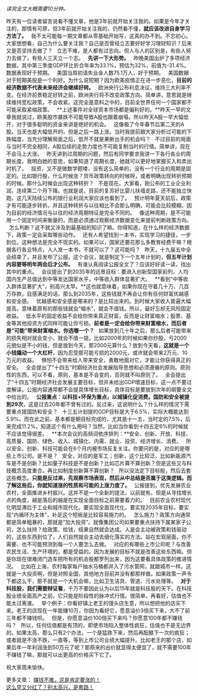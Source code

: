 *读完全文大概需要10分钟。*  
  
  
昨天有一位读者留言说看不懂文章，他是3年前就开始关注我的。如果是今年才关注的，那情有可原，但3年前就开始关注我的，仍然看不懂，**就应该改进自身学习方法了。**
 
我不太可能每一期文章都从零基础开始写，这真的办不到。不忘初心。大家想想看，自己为什么要关注我？自己是否曾经立志要好好学习理财知识？后来又是否坚持去做了？
 
立志不难，是人都有过志向。但人与人的区别是，有些人努力去做了，有些人三天立一个志。
 
**先讲一下大形势。**
 
昨晚美国出炉了多项经济数据，其中第三季度GDP环比折合年率为33.1%，预估为32%，前值为\-31.4%。数据表现好于预期。
 
美国当周初请失业金人数75.1万人，好于预期。
 
美国数据对于短期美股是一个利好。为什么说短期？因为欧美疫情正在进一步恶化，**目前的经济数据不代表未来经济会继续好转。**
 
欧洲央行公布利息决议，维持三大利率不变。在经济前景稳定好转之前，欧洲央行将不改变政策方向。简单讲，意思就是继续维持宽松政策，不会收紧。这完全是意料之中的，目前全世界任何一个国家都不可能采取紧缩政策。
 
**上述事件对全球资本市场都是偏利好的。**昨天一早的文章我就说过，欧美股市暴跌不可能导致A股也跟着崩塌，所以昨天A股一早大幅低开，对于很多聪明的资金来讲是绝好的机会。
 
这像极了今年春节后第二天的A股。当天也是大幅低开的，但是之后一路上涨。当时我提前跟大家分析过可能的下跌幅度，当充分理解局面之后，低开不就是果断出手的机会吗？
 
不过目前的局面与当时不完全相同，A股后续的走势力度也不可能复制当时的行情。简单讲，现在不会马上大涨。
 
昨天讲到过周期的问题，然后有同学要求我讲一下各行各业的周期长度。我明白她的意思，如果知道了周期长度，她就可以更好地掌握买入和卖出时机了。
 
投资，又不是做数学题喽，没有这么简单的，没有一个行业的周期是固定的。比如银行股，什么时候涨？货币政策转向的时候呀，或者明确出现转折预期的时候。那什么时候会出现这种转折？
 
不是现在。大家看，刚公布的工业企业利润，连续第二个月下降。也就是说，目前的复苏好比婴儿扶墙走路，还不能独立快跑。这几天陆续公布的银行业利润大家应该也看到了。
 
预计明年夏天前后，政策才有可能逐步转折。并且这种转折与以往相比不会那么明确，可能会比较模糊，因为目前的经济情况与以往的经济周期特征是完全不同的。
 
像这种周期，是不可能用一个固定时间来衡量的，而是必须通过观察经济数据变化来提前判断政策方向。
 
怎么判断？这不就又涉及到最基础的知识了嘛。你得知道，在什么样的经济数据下，政策一定会采取哪些动作。
 
还有人希望找到一本书，实现学习的捷径，一步到位。这种想法是完全不现实的。如果可以，国家还要花那么多教育经费干嘛？根据各行各业特点，人人发一本书，不就可以了？这可能吗？
 
昨天，十九届五中全会结束了，并且发布了公报。这个会议，就是制定下一个五年计划的，**但五年计划内容要等明年两会后才公布。**
 
有谁认真阅读公报全文了？应该好好读一读，找出其中的重点。
 
会议提出了到2035年的远景目标：要进入创新型国家前列，人均国内生产总值达到中等发达国家水平，中等收入群体显著扩大。
 
**看到“中等收入群体显著扩大”，别高兴太早。**这也就意味着，如果你现在守着几十万、几百万存款，自感满足的话，那么到2035年，这些钱就不再会让你有任何财富优越感和安全感。
 
优越感和安全感是哪来的？是比较出来的。到时候大家收入普遍大幅提高，意味着原有的那些钱就会“缩水”，就会不值钱。所以，最好忘却无风险固定收益。
 
低水平的固定收益不会给你带来真正财富，反而是让财富缩水；股票、基金等其他投资方式同样可能让你亏损。**前者是一定会给你带来财富缩水，而后者是“可能”带来财富缩水。你选哪一个？**
 
如果放到几十年之后，那么后者可能带来的损失相对就会变小，就会不值一提。比如2000年的时候如果你炒股，亏2000元貌似是不小的钱，但是放到今天，那2000元算什么？放到今天看，**这就是一个小钱撬动一个大杠杆**，因为忍受那可能亏损的2000元，或许就会带来2万元、10万元的收益。
 
惧怕不会带来给人带来安全，勇敢地面对它，才能让你获得真正的安全。
 
全会提出了“十四五”时期经济社会发展指导思想和必须遵循的原则。原则性的东西，可以不看，原则，基本是不会变的，否则就不叫原则了。
 
全会提出了“十四五”时期经济社会发展主要目标，但并未给出GDP增速目标，这一点不要过度解读。公报内容通常都不会提具体增长目标，具体目标是要放到次年的纲要全文中给出的。
 
**公报重点：以科技+环保为重点，以城镇化促消费。国防和安全被提到29次**，这是过去20年都不曾有过的。反过来，这说明什么？什么样的情况下需要重点提国防和安全？
 
十三五计划提的GDP目标是大于6.5%，实际大概能达到5.9%。而在此之前，基本都是朝目标完成的，尤其是十一五，当时定的7.5%，后来完成11.2%。知道这个有什么用吗？当然，比如当你看到十四五定6%的时候就不应该觉得很差。
 
**本次会议的高频词依序排列：**安全、创新、开放、科技、高质量、国防、绿色、收入、城镇化、内需、就业、投资、经济增长、消费。
 
所以安全、创新、科技可能会在6个月内被市场反复关注。你要问的是，对应的是哪些上市公司。是不是？
 
安全，对应的是军工；创新，这个比较泛，比如新能源汽车是不是创新？比如量子科技是不是创新？比如芯片算不算创新？但是这些又与科技概念高度重合。再比如制度创新算不算创新？
 
所以没法定下目标股，然后去套这些概念。**只能是反过来，先观察市场表现，然后从中总结是否属于这类逻辑。而了解这些后，你就知道涨的性质和可能的上涨力度了。**
 
公报提到，优先发展农业农村，全面推进乡村振兴。这并不是一个全新的提法，以前就有。但是从寻找增长点的角度，越是落后的越是在实现全面目标之前需要着力的。
 
目前农业农村现代化明显滞后于工业和城市现代化，要实现全面现代化，要实现2035年目标，要实现“内循环为主体”，补足这个短板是比较容易施力的。
 
怎么施力？政策方向通常都是简单粗暴的，那就是“加大投资”。就像集团公司如果要重点扶持下属某家子公司，怎么扶持？给政策、给钱，结果自然就会达成。人是会主动被政策和钱驱动的，这些东西到位了，人们自然就会主动去细化落实的方法。站在宏观层面，你不需要、也不可能预测到每一个人要怎么去做。
 
对应的有哪些上市公司呢？与改善农民生活、生产环境的，都是受益的。因为发展的目标不就是改善这些东西嘛。但是你现在很难闭门造车把所有的机会股都罗列出来，因为这要看具体政策的推进情况。
 
比如在上海，农村每家每户抽水马桶都并入了污水管网，就跟城市一样。这就是一大投资啊，但是对照全国，其他地方目前并没有都那样做。如果政策一声令下都这么干，那不就是一个大机会嘛，比如卫生洁具、管道、污水处理等。
 
**对于科技股，我们需要辩证看**，千万不要因此认为以后15年就是科技股的天下。在科技股业绩全面高产之前，它只能是阶段性的脉冲式行情。很简单，再看好，估值也不能太过离谱。
 
举个例子：你看好镇上老王的馒头店生意，所以想把他的店买下来。老王的店现在一年能赚10万，你因为看好它，愿意溢价3倍买下来，大不了前三年都不赚钱呗。
 
但是，你愿意溢价100倍买下来吗？你愿意100年都不赚钱吗？
 
所以，任何估值都是有顶的，即使市场陷入整体性疯狂，估值也不是无边界的。如果太高，那么只有2个办法，一个是猛跌下来，然后再酝酿下一次的疯狂；或者就是不涨不跌，一直等，等到上市公司业绩大幅提升。比如老王的那个店，如果后年一年利润涨到50万元了呢？那原来的出价就显得太便宜了，就不需要100年不赚钱了嘛，那就可以出更高的价格买下它了。
  
祝大家周末愉快。
  
更多文章：
[赚钱不难，这是肯定要涨的！][Link 1]  
[这么早又分红了？别太高兴，是套路！][Link 2]  
  

[Link 1]: http://mp.weixin.qq.com/s?__biz=MzU0NTkyOTAzMw==&mid=2247490885&idx=1&sn=43589e6989b8a2b6e83a4b4704ef1eba&chksm=fb643f63cc13b675572d4811406c7ec1a7318b787d792f2e5b4839136dfcc0d1717d224689d6&scene=21#wechat_redirect
[Link 2]: http://mp.weixin.qq.com/s?__biz=MzU0NTkyOTAzMw==&mid=2247490876&idx=1&sn=b72891b9a7eee8dafb7b58d8515fdee5&chksm=fb643f1acc13b60c295e4104649edef0f8cd23805e23a9a6d0b4a958aecefc86bcba82a89997&scene=21#wechat_redirect
